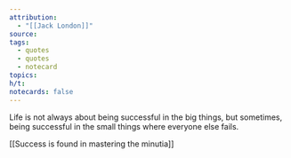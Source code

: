 ```yaml
---
attribution:
  - "[[Jack London]]"
source: 
tags:
  - quotes
  - quotes
  - notecard
topics: 
h/t: 
notecards: false
---
```

Life is not always about being successful in the big things, but sometimes, being successful in the small things where everyone else fails.

[[Success is found in mastering the minutia]]